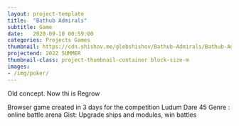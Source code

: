 ```yaml
---
layout: project-template
title:  "Bathub Admirals"
subtitle: Game
date:   2020-09-10 00:59:00
categories: Projects Games
thumbnail: https://cdn.shishov.me/glebshishov/Bathub-Admirals/Bathub-Admirals-thumbnail.png
projectend: 2022 SUMMER
thumbnail-class: project-thumbnail-container block-size-m
images:
- /img/poker/
---
```

Old concept. Now thi is Regrow

Browser game created in 3 days for the competition Ludum Dare 45
Genre : online battle arena
Gist: Upgrade ships and modules, win battles